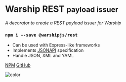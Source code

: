 # Warship REST <small>payload issuer</small>

*A decorator to create a REST payload issuer for Warship*

### `npm i --save @warshipjs/rest`

- Can be used with Express-like frameworks
- Implements [<u>JSONAPI</u>](https://jsonapi.org) specification
- Handle JSON, XML and YAML

[NPM](https://www.npmjs.com/package/@warshipjs/rest)
[GitHub](https://github.com/vflopes/warship-rest)

<!-- background color -->

![color](#f2f2f2)